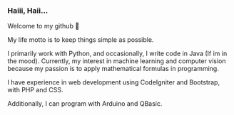 ### Haiii, Haii... 
Welcome to my github 💫

My life motto is to keep things simple as possible. 

I primarily work with Python, and occasionally, I write code in Java (If im in the mood). Currently, my interest in machine learning and computer vision because my passion is to apply mathematical formulas in programming.

I have experience in web development using CodeIgniter and Bootstrap, with PHP and CSS. 

Additionally, I can program with Arduino and QBasic.


<!--
**dhiyasalmas/dhiyasalmas** is a ✨ _special_ ✨ repository because its `README.md` (this file) appears on your GitHub profile.

Here are some ideas to get you started:

- 🔭 I’m currently working on ...
- 🌱 I’m currently learning ...
- 👯 I’m looking to collaborate on ...
- 🤔 I’m looking for help with ...
- 💬 Ask me about ...
- 📫 How to reach me: ...
- 😄 Pronouns: ...
- ⚡ Fun fact: ...
-->
